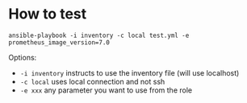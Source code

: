 # How to test

```
ansible-playbook -i inventory -c local test.yml -e prometheus_image_version=7.0
```

Options:
- `-i inventory` instructs to use the inventory file (will use localhost)
- `-c local` uses local connection and not ssh
- `-e xxx` any parameter you want to use from the role
